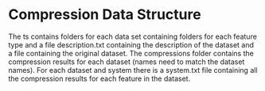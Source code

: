 # Compression Data Structure 

The ts contains folders for each data set containing folders for each feature type and a file description.txt containing the description of the dataset and a file containing the original dataset.
The compressions folder contains the compression results for each dataset (names need to match the dataset names).
For each dataset and system there is a system.txt file containing all the compression results for each feature in the dataset.
